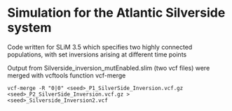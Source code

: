 # Simulation for the Atlantic Silverside system

Code written for SLiM 3.5 which specifies two highly connected populations, with set inversions arising at different time points

Output from Silverside_inversion_mutEnabled.slim (two vcf files) were merged with vcftools function vcf-merge
```
vcf-merge -R "0|0" <seed>_P1_SilverSide_Inversion.vcf.gz <seed>_P2_SilverSide_Inversion.vcf.gz > <seed>_Silverside_Inversion2.vcf
```